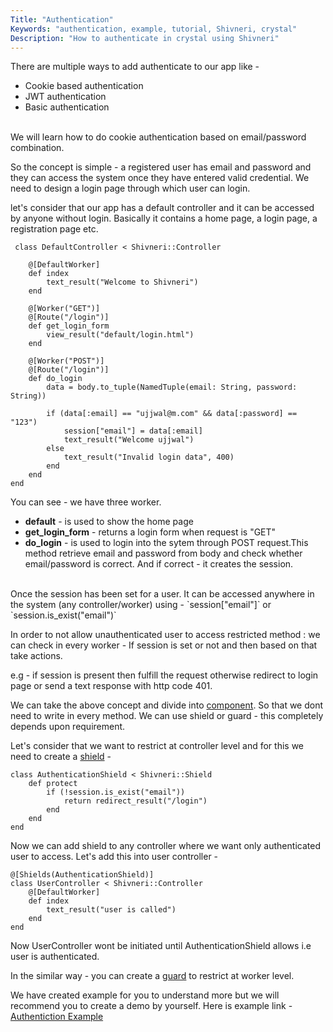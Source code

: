 ```yaml
---
Title: "Authentication"
Keywords: "authentication, example, tutorial, Shivneri, crystal"
Description: "How to authenticate in crystal using Shivneri"
---
```

 
There are multiple ways to add authenticate to our app like -

* Cookie based authentication
* JWT authentication
* Basic authentication

<br>We will learn how to do cookie authentication based on email/password combination.

So the concept is simple - a registered user has email and password and they can access the system once they have entered valid credential. We need to design a login page through which user can login.

let's consider that our app has a default controller and it can be accessed by anyone without login. Basically it contains a home page, a login page, a registration page etc.

```
 class DefaultController < Shivneri::Controller

    @[DefaultWorker]
    def index
        text_result("Welcome to Shivneri")
    end

    @[Worker("GET")]
    @[Route("/login")]
    def get_login_form
        view_result("default/login.html")
    end

    @[Worker("POST")]
    @[Route("/login")]
    def do_login
        data = body.to_tuple(NamedTuple(email: String, password: String))

        if (data[:email] == "ujjwal@m.com" && data[:password] == "123")
            session["email"] = data[:email]
            text_result("Welcome ujjwal")
        else
            text_result("Invalid login data", 400)
        end
    end
end
```

You can see - we have three worker.

* **default** - is used to show the home page
* **get\_login\_form** - returns a login form when request is "GET"
* **do_login** - is  used to login into the sytem through POST request.This method retrieve email and password from body and check whether email/password is correct. And if correct - it creates the session.

<br>
Once the session has been set for a user. It can be accessed anywhere in the system (any controller/worker) using - `session["email"]`  or `session.is_exist("email")`
<br>

In order to not allow unauthenticated user to access restricted method : we can check in every worker - If session is set or not and then based on that take actions.

e.g - if session is present then fulfill the request otherwise redirect to login page or send a text response with http code 401.

We can take the above concept and divide into [component](/tutorial/components). So that we dont need to write in every method. We can use shield or guard - this completely depends upon requirement.

Let's consider that we want to restrict at controller level and for this we need to create a [shield](/tutorial/shield) - 

```
class AuthenticationShield < Shivneri::Shield
    def protect
        if (!session.is_exist("email"))
            return redirect_result("/login")
        end
    end
end
```

Now we can add shield to any controller where we want only authenticated user to access. Let's add this into user controller - 

```
@[Shields(AuthenticationShield)]
class UserController < Shivneri::Controller
    @[DefaultWorker]
    def index
        text_result("user is called")
    end
end
```

Now UserController wont be initiated until AuthenticationShield allows i.e user is authenticated.

In the similar way - you can create a [guard](/tutorial/guard) to restrict at worker level.

We have created example for you to understand more but we will recommend you to create a demo by yourself. Here is example link - <a href="https://github.com/ujjwalguptaofficial/shivneri-examples/tree/master/authentication">Authentiction Example</a>



